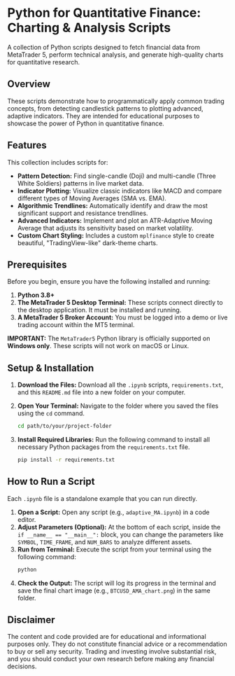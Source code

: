 # Python for Quantitative Finance: Charting & Analysis Scripts

A collection of Python scripts designed to fetch financial data from MetaTrader 5, perform technical analysis, and generate high-quality charts for quantitative research.

## Overview

These scripts demonstrate how to programmatically apply common trading concepts, from detecting candlestick patterns to plotting advanced, adaptive indicators. They are intended for educational purposes to showcase the power of Python in quantitative finance.

## Features

This collection includes scripts for:
- **Pattern Detection:** Find single-candle (Doji) and multi-candle (Three White Soldiers) patterns in live market data.
- **Indicator Plotting:** Visualize classic indicators like MACD and compare different types of Moving Averages (SMA vs. EMA).
- **Algorithmic Trendlines:** Automatically identify and draw the most significant support and resistance trendlines.
- **Advanced Indicators:** Implement and plot an ATR-Adaptive Moving Average that adjusts its sensitivity based on market volatility.
- **Custom Chart Styling:** Includes a custom `mplfinance` style to create beautiful, "TradingView-like" dark-theme charts.

## Prerequisites

Before you begin, ensure you have the following installed and running:

1.  **Python 3.8+**
2.  **The MetaTrader 5 Desktop Terminal:** These scripts connect directly to the desktop application. It must be installed and running.
3.  **A MetaTrader 5 Broker Account:** You must be logged into a demo or live trading account within the MT5 terminal.

**IMPORTANT:** The `MetaTrader5` Python library is officially supported on **Windows only**. These scripts will not work on macOS or Linux.

## Setup & Installation

1.  **Download the Files:** Download all the `.ipynb` scripts, `requirements.txt`, and this `README.md` file into a new folder on your computer.

2.  **Open Your Terminal:** Navigate to the folder where you saved the files using the `cd` command.
    ```bash
    cd path/to/your/project-folder
    ```

3.  **Install Required Libraries:** Run the following command to install all necessary Python packages from the `requirements.txt` file.
    ```bash
    pip install -r requirements.txt
    ```

## How to Run a Script

Each `.ipynb` file is a standalone example that you can run directly.

1.  **Open a Script:** Open any script (e.g., `adaptive_MA.ipynb`) in a code editor.
2.  **Adjust Parameters (Optional):** At the bottom of each script, inside the `if __name__ == "__main__":` block, you can change the parameters like `SYMBOL`, `TIME_FRAME`, and `NUM_BARS` to analyze different assets.
3.  **Run from Terminal:** Execute the script from your terminal using the following command:
    ```bash
    python 
    ```
4.  **Check the Output:** The script will log its progress in the terminal and save the final chart image (e.g., `BTCUSD_AMA_chart.png`) in the same folder.

## Disclaimer

The content and code provided are for educational and informational purposes only. They do not constitute financial advice or a recommendation to buy or sell any security. Trading and investing involve substantial risk, and you should conduct your own research before making any financial decisions.